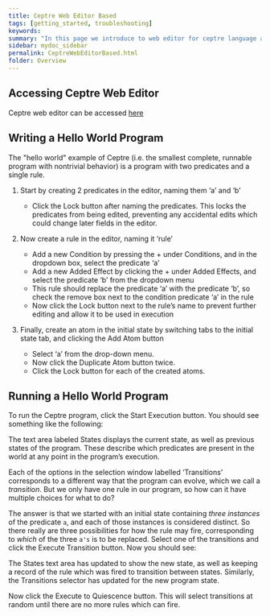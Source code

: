```yaml
---
title: Ceptre Web Editor Based
tags: [getting_started, troubleshooting]
keywords:
summary: "In this page we introduce to web editor for ceptre language and run a small hello world program"
sidebar: mydoc_sidebar
permalink: CeptreWebEditorBased.html
folder: Overview
---
```


## Accessing Ceptre Web Editor
Ceptre web editor can be accessed [here](http://microceptre.glitch.me/)

## Writing a Hello World Program

The "hello world" example of Ceptre (i.e. the smallest complete, runnable program with nontrivial behavior) is a program with two predicates and a single rule. 

1. Start by creating 2 predicates in the editor, naming them ‘a’ and ‘b’ 
    - Click the Lock button after naming the predicates. This locks the predicates from being edited, preventing any accidental edits which could change later fields in the editor.

2. Now create a rule in the editor, naming it ‘rule’
    - Add a new Condition by pressing the + under Conditions, and in the dropdown box, select the predicate ‘a’
    - Add a new Added Effect by clicking the + under Added Effects, and select the predicate ‘b’ from the dropdown menu
    - This rule should replace the predicate ‘a’ with the predicate ‘b’, so check the remove box next to the condition predicate ‘a’ in the rule
    - Now click the Lock button next to the rule’s name to prevent further editing and allow it to be used in execution

3. Finally, create an atom in the initial state by switching tabs to the initial state tab, and clicking the Add Atom button
    - Select ‘a’ from the drop-down menu. 
    - Now click the Duplicate Atom button twice. 
    - Click the Lock button for each of the created atoms. 

## Running a Hello World Program

To run the Ceptre program, click the Start Execution button. You should see something like the following:

The text area labeled States displays the current state, as well as previous states of the program. These describe which predicates are present in the world at any point in the program’s execution.

Each of the options in the selection window labelled ‘Transitions’ corresponds to a different way that the program can evolve, which we call a *transition*. But we only have one rule in our program, so how can it have multiple choices for what to do?

The answer is that we started with an initial state containing *three instances* of the predicate `a`, and each of those instances is considered distinct. So there really are three possibilities for how the rule may fire, corresponding to *which* of the three `a's` is to be replaced.
Select one of the transitions and click the Execute Transition button. Now you should see:

The States text area has updated to show the new state, as well as keeping a record of the rule which was fired to transition between states. Similarly, the Transitions selector has updated for the new program state.

Now click the Execute to Quiescence button. This will select transitions at random until there are no more rules which can fire.


